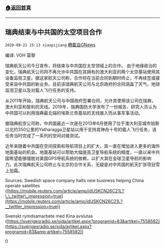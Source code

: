 ###  [:house:返回首頁](https://github.com/ourhimalayas/txt)
---

## 瑞典结束与中共国的太空项目合作
`2020-09-22 15:13 xiaopijiang` [轉載自GNews](https://gnews.org/zh-hant/378195/)

编译: VOH 莫黎

瑞典航天公司今日宣布，将结束与中共国在太空领域上的合作。 由于地缘政治的变化，瑞典航天公司将不再允许中共国在其拥有的澳大利亚的两个太空基站使用其设备监视卫星。据这家航天公司称，合作将在当前合同到期时终止，不再续签或接受来自中共国的新业务。目前该瑞典航天公司与北京政府的合同涵盖了天气，地球监测卫星以及对载人飞行任务的支持。

从2011年开始，瑞典航天公司与中国政府签署合同，允许其使用该公司在瑞典，澳大利亚和智利的天线。2019年，瑞典国防大学发布了一份报告，研究人员认为中共国可以利用瑞典最北端的埃斯兰奇基站的天线接入而从事军事活动。

据瑞典航空公司称，中共国最近一次是在2013年6月使用了位于澳大利亚城市珀斯以北约350公里的Yatharagga卫星站以用于支持其神舟十号的载人飞行任务，该任务当时完成了一系列的空间对接测试。

近年来随着中共国在空间探索和导航项目上的扩大，其一直在增加进入更多的海外地面基站的机会。地面基站可以帮助大幅提高卫星导航系统的精度，一直以来中共国希望能够摆脱对美国GPS导航系统的依赖，以扩大其在全球卫星导航的影响力。此次瑞典航天公司终止与北京的合作关系，无疑是对中共国的航天扩张项目雪上加霜。

Sources: Swedish space company halts new business helping China operate satellites ([https://mobile.reuters.com/article/amp/idUSKCN26C21L?\_\_twitter\_impression=true](https://mobile.reuters.com/article/amp/idUSKCN26C21L?__twitter_impression=true))

Svenskt rymdsamarbete med Kina avslutas ([https://sverigesradio.se/sida/artikel.aspx?programid=83&artikel=7558582](https://sverigesradio.se/sida/artikel.aspx?programid=83&amp;artikel=7558582))

0
